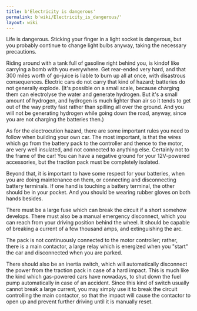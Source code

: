 ```yaml
---
title: b'Electricity is dangerous'
permalink: b'wiki/Electricity_is_dangerous/'
layout: wiki
---
```


Life is dangerous. Sticking your finger in a light socket is dangerous,
but you probably continue to change light bulbs anyway, taking the
necessary precautions.

Riding around with a tank full of gasoline right behind you, is kindof
like carrying a bomb with you everywhere. Get rear-ended very hard, and
that 300 miles worth of go-juice is liable to burn up all at once, with
disastrous consequences. Electric cars do not carry that kind of hazard;
batteries do not generally explode. (It's possible on a small scale,
because charging them can electrolyse the water and generate hydrogen.
But it's a small amount of hydrogen, and hydrogen is much lighter than
air so it tends to get out of the way pretty fast rather than spilling
all over the ground. And you will not be generating hydrogen while going
down the road, anyway, since you are not charging the batteries then.)

As for the electrocution hazard, there are some important rules you need
to follow when building your own car. The most important, is that the
wires which go from the battery pack to the controller and thence to the
motor, are very well insulated, and not connected to anything else.
Certainly not to the frame of the car! You can have a negative ground
for your 12V-powered accessories, but the traction pack must be
completely isolated.

Beyond that, it is important to have some respect for your batteries,
when you are doing maintenance on them, or connecting and disconnecting
battery terminals. If one hand is touching a battery terminal, the other
should be in your pocket. And you should be wearing rubber gloves on
both hands besides.

There must be a large fuse which can break the circuit if a short
somehow develops. There must also be a manual emergency disconnect,
which you can reach from your driving position behind the wheel. It
should be capable of breaking a current of a few thousand amps, and
extinguishing the arc.

The pack is not continuously connected to the motor controller; rather,
there is a main contactor, a large relay which is energized when you
"start" the car and disconnected when you are parked.

There should also be an inertia switch, which will automatically
disconnect the power from the traction pack in case of a hard impact.
This is much like the kind which gas-powered cars have nowadays, to shut
down the fuel pump automatically in case of an accident. Since this kind
of switch usually cannot break a large current, you may simply use it to
break the circuit controlling the main contactor, so that the impact
will cause the contactor to open up and prevent further driving until it
is manually reset.
